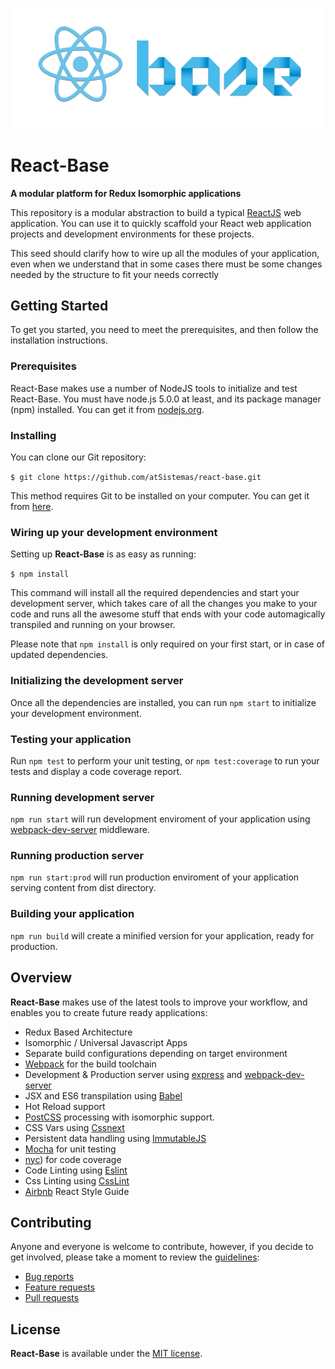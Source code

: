 ![React-Base logo](./app/assets/images/react-base-logo.png)

# React-Base
**A modular platform for Redux Isomorphic applications**

This repository is a modular abstraction to build a typical [ReactJS](https://facebook.github.io/react/) web application.
You can use it to quickly scaffold your React web application projects and development environments for these projects.

This seed should clarify how to wire up all the modules of your application, even when we understand that in some cases
there must be some changes needed by the structure to fit your needs correctly

## Getting Started

To get you started, you need to meet the prerequisites, and then follow the installation instructions.

### Prerequisites

React-Base makes use a number of NodeJS tools to initialize and test React-Base. You must have node.js 5.0.0 at least, and its package manager (npm) installed. You can get it from [nodejs.org](node).

### Installing

You can clone our Git repository:

`$ git clone https://github.com/atSistemas/react-base.git`

This method requires Git to be installed on your computer. You can get it from
[here](http://git-scm.com).

### Wiring up your development environment

Setting up **React-Base** is as easy as running:

`$ npm install`

This command will install all the required dependencies and start your development server, which takes care of all the changes you make to your code and runs all the awesome stuff that ends with your code automagically transpiled and running on your browser.

Please note that `npm install` is only required on your first start, or in case of updated dependencies.

### Initializing the development server

 Once all the dependencies are installed, you can run `npm start` to initialize your development environment.

### Testing your application

Run `npm test` to perform your unit testing, or `npm test:coverage` to run your tests and display a code coverage report.

### Running development server

`npm run start` will run development enviroment of your application using [webpack-dev-server](https://webpack.github.io/) middleware.

### Running production server

`npm run start:prod` will run production enviroment of your application serving content from dist directory.

### Building your application

`npm run build` will create a minified version for your application, ready for production.

## Overview

**React-Base** makes use of the latest tools to improve your workflow, and enables you to create future ready applications:

- Redux Based Architecture
- Isomorphic / Universal Javascript Apps
- Separate build configurations depending on target environment
- [Webpack](https://webpack.github.io/) for the build toolchain  
- Development & Production server using [express](https://github.com/expressjs/express) and [webpack-dev-server](https://webpack.github.io/)
- JSX and ES6 transpilation using [Babel](https://babeljs.io/)
- Hot Reload support
- [PostCSS](http://postcss.org/) processing with isomorphic support.
- CSS Vars using [Cssnext](http://cssnext.io/)
- Persistent data handling using [ImmutableJS](https://facebook.github.io/immutable-js/)
- [Mocha](https://mochajs.org/) for unit testing
- [nyc](https://github.com/bcoe/nyc)) for code coverage
- Code Linting using [Eslint](https://github.com/eslint/eslint)
- Css Linting using [CssLint](https://github.com/stylelint/stylelint)
- [Airbnb](https://github.com/airbnb/javascript/tree/master/react) React Style Guide


## Contributing

Anyone and everyone is welcome to contribute, however, if you decide to get involved, please take a moment to review the [guidelines](CONTRIBUTING.md):

* [Bug reports](CONTRIBUTING.md#bugs)
* [Feature requests](CONTRIBUTING.md#features)
* [Pull requests](CONTRIBUTING.md#pull-requests)

## License

**React-Base** is available under the [MIT license](LICENSE).
